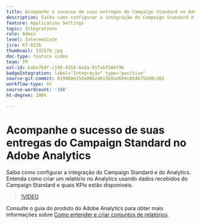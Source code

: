 ```yaml
---
title: Acompanhe o sucesso de suas entregas do Campaign Standard no Adobe Analytics
description: Saiba como configurar a integração do Campaign Standard e do Analytics. Entenda como criar um relatório no Analytics usando dados recebidos do Campaign Standard e quais KPIs estão disponíveis.
feature: Application Settings
topic: Integrations
role: Admin
level: Intermediate
jira: KT-6526
thumbnail: 332576.jpg
doc-type: feature video
team: TM
exl-id: babe7b9f-c198-4358-ba3a-91fabf584f9b
badgeIntegration: label="Integração" type="positive"
source-git-commit: 019060e150a00b2d615b0ad694c664475b00c302
workflow-type: ht
source-wordcount: '108'
ht-degree: 100%

---
```


# Acompanhe o sucesso de suas entregas do Campaign Standard no Adobe Analytics

Saiba como configurar a integração do Campaign Standard e do Analytics. Entenda como criar um relatório no Analytics usando dados recebidos do Campaign Standard e quais KPIs estão disponíveis.

>[!VIDEO](https://video.tv.adobe.com/v/332576/?quality=12&learn=on)

Consulte o guia do produto do Adobe Analytics para obter mais informações sobre [Como entender e criar conjuntos de relatórios](https://experienceleague.adobe.com/docs/analytics-learn/tutorials/intro-to-analytics/analytics-basics/understanding-and-creating-report-suites.html?lang=pt-BR#intro-to-analytics).
